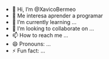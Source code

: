 - 👋 Hi, I’m @XavicoBermeo
- 👀 Me interesa aprender a programar
- 🌱 I’m currently learning ...
- 💞️ I’m looking to collaborate on ...
- 📫 How to reach me ...
- 😄 Pronouns: ...
- ⚡ Fun fact: ...

<!---
XavicoBermeo/XavicoBermeo is a ✨ special ✨ repository because its `README.md` (this file) appears on your GitHub profile.
You can click the Preview link to take a look at your changes.
--->
